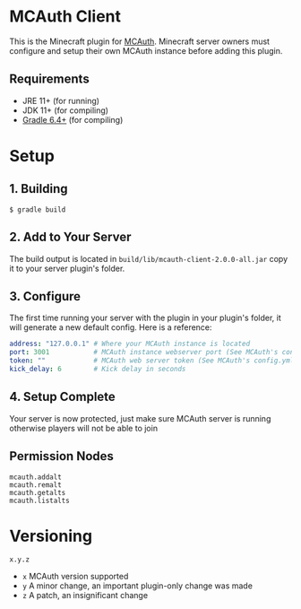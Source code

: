 # MCAuth Client
This is the Minecraft plugin for [MCAuth](https://github.com/dhghf/mcauth). 
Minecraft server owners must configure and setup their own MCAuth instance
before adding this plugin.

## Requirements
 * JRE 11+ (for running)
 * JDK 11+ (for compiling)
 * [Gradle 6.4+](https://gradle.org/) (for compiling)

# Setup

## 1. Building
```
$ gradle build
```

## 2. Add to Your Server
The build output is located in `build/lib/mcauth-client-2.0.0-all.jar` copy it
to your server plugin's folder.

## 3. Configure
The first time running your server with the plugin in your plugin's folder, it
will generate a new default config. Here is a reference:
```yaml
address: "127.0.0.1" # Where your MCAuth instance is located
port: 3001           # MCAuth instance webserver port (See MCAuth's config.yml)
token: ""            # MCAuth web server token (See MCAuth's config.yml)	
kick_delay: 6        # Kick delay in seconds
```

## 4. Setup Complete
Your server is now protected, just make sure MCAuth server is running otherwise
players will not be able to join

## Permission Nodes
```
mcauth.addalt
mcauth.remalt
mcauth.getalts
mcauth.listalts
```

# Versioning
`x.y.z`
 - `x` MCAuth version supported
 - `y` A minor change, an important plugin-only change was made
 - `z` A patch, an insignificant change